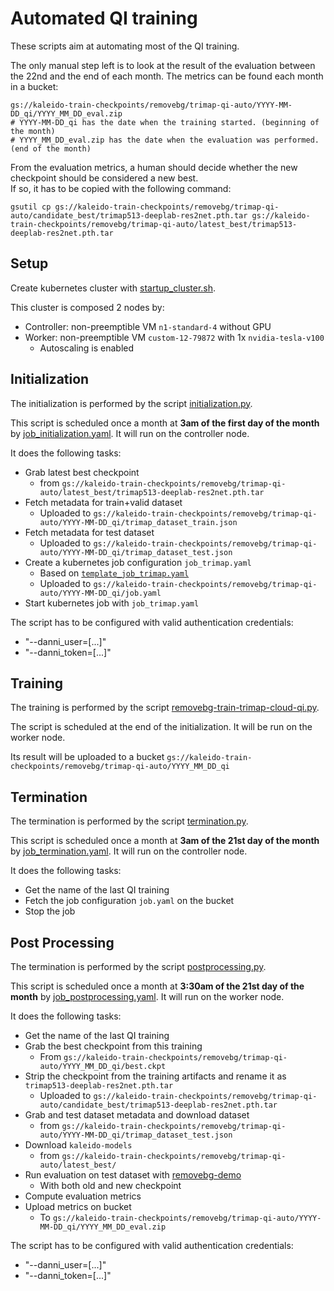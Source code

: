 # Automated QI training
These scripts aim at automating most of the QI training.

The only manual step left is to look at the result of the evaluation between the 22nd and the end of each month.
The metrics can be found each month in a bucket:
```bazaar
gs://kaleido-train-checkpoints/removebg/trimap-qi-auto/YYYY-MM-DD_qi/YYYY_MM_DD_eval.zip
# YYYY-MM-DD_qi has the date when the training started. (beginning of the month)
# YYYY_MM_DD_eval.zip has the date when the evaluation was performed. (end of the month)
```

From the evaluation metrics, a human should decide whether the new checkpoint should be considered a new best.<br/>
If so, it has to be copied with the following command:
```
gsutil cp gs://kaleido-train-checkpoints/removebg/trimap-qi-auto/candidate_best/trimap513-deeplab-res2net.pth.tar gs://kaleido-train-checkpoints/removebg/trimap-qi-auto/latest_best/trimap513-deeplab-res2net.pth.tar
```

## Setup

Create kubernetes cluster with [startup_cluster.sh](./data/qi_auto/startup_cluster.sh).

This cluster is composed 2 nodes by:
- Controller: non-preemptible VM `n1-standard-4` without GPU
- Worker: non-preemptible VM `custom-12-79872` with 1x `nvidia-tesla-v100`
  - Autoscaling is enabled

## Initialization
The initialization is performed by the script [initialization.py](./qi_auto/initialization.py).

This script is scheduled once a month at **3am of the first day of the month** by [job_initialization.yaml](./data/qi_auto/job_initialization.yaml). It will run on the controller node.

It does the following tasks:
- Grab latest best checkpoint
  - from `gs://kaleido-train-checkpoints/removebg/trimap-qi-auto/latest_best/trimap513-deeplab-res2net.pth.tar`
- Fetch metadata for train+valid dataset
  - Uploaded to `gs://kaleido-train-checkpoints/removebg/trimap-qi-auto/YYYY-MM-DD_qi/trimap_dataset_train.json`
- Fetch metadata for test dataset
  - Uploaded to `gs://kaleido-train-checkpoints/removebg/trimap-qi-auto/YYYY-MM-DD_qi/trimap_dataset_test.json`
- Create a kubernetes job configuration `job_trimap.yaml`
  - Based on [`template_job_trimap.yaml`](./data/qi_auto/template_job_trimap.yaml)
  - Uploaded to `gs://kaleido-train-checkpoints/removebg/trimap-qi-auto/YYYY-MM-DD_qi/job.yaml`
- Start kubernetes job with `job_trimap.yaml`

The script has to be configured with valid authentication credentials:
- "--danni_user=[...]"
- "--danni_token=[...]"

## Training
The training is performed by the script [removebg-train-trimap-cloud-qi.py](./bin/removebg-train-trimap-cloud-qi.py).

The script is scheduled at the end of the initialization. It will be run on the worker node.

Its result will be uploaded to a bucket `gs://kaleido-train-checkpoints/removebg/trimap-qi-auto/YYYY_MM_DD_qi`

## Termination
The termination is performed by the script [termination.py](./qi_auto/termination.py).

This script is scheduled once a month at **3am of the 21st day of the month** by [job_termination.yaml](./data/qi_auto/job_termination.yaml). It will run on the controller node.

It does the following tasks:
- Get the name of the last QI training
- Fetch the job configuration `job.yaml` on the bucket
- Stop the job


## Post Processing
The termination is performed by the script [postprocessing.py](./qi_auto/postprocessing.py).

This script is scheduled once a month at **3:30am of the 21st day of the month** by [job_postprocessing.yaml](./data/qi_auto/job_postprocessing.yaml). It will run on the worker node.

It does the following tasks:
- Get the name of the last QI training
- Grab the best checkpoint from this training
  - From `gs://kaleido-train-checkpoints/removebg/trimap-qi-auto/YYYY_MM_DD_qi/best.ckpt`
- Strip the checkpoint from the training artifacts and rename it as `trimap513-deeplab-res2net.pth.tar`
  - Uploaded to `gs://kaleido-train-checkpoints/removebg/trimap-qi-auto/candidate_best/trimap513-deeplab-res2net.pth.tar`
- Grab and test dataset metadata and download dataset
  - from `gs://kaleido-train-checkpoints/removebg/trimap-qi-auto/YYYY-MM-DD_qi/trimap_dataset_test.json`
- Download `kaleido-models`
  - from `gs://kaleido-train-checkpoints/removebg/trimap-qi-auto/latest_best/`
- Run evaluation on test dataset with [removebg-demo](./bin/removebg-demo.py)
  - With both old and new checkpoint
- Compute evaluation metrics
- Upload metrics on bucket
  - To `gs://kaleido-train-checkpoints/removebg/trimap-qi-auto/YYYY-MM-DD_qi/YYYY_MM_DD_eval.zip`

The script has to be configured with valid authentication credentials:
- "--danni_user=[...]"
- "--danni_token=[...]"
